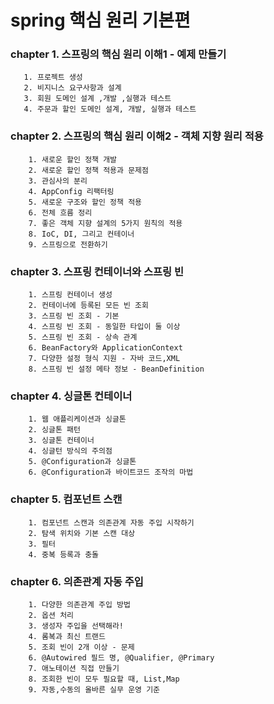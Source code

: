 # spring 핵심 원리 기본편     
### chapter 1. 스프링의 핵심 원리 이해1 - 예제 만들기 
       1. 프로젝트 생성     
       2. 비지니스 요구사항과 설계   
       3. 회원 도메인 설계 ,개발 ,실행과 테스트
       4. 주문과 할인 도메인 설계, 개발, 실행과 테스트

### chapter 2. 스프링의 핵심 원리 이해2 - 객체 지향 원리 적용
        1. 새로운 할인 정책 개발 
        2. 새로운 할인 정책 적용과 문제점
        3. 관심사의 분리
        4. AppConfig 리팩터링
        5. 새로운 구조와 할인 정책 적용
        6. 전체 흐름 정리
        7. 좋은 객체 지향 설계의 5가지 원칙의 적용
        8. IoC, DI, 그리고 컨테이너
        9. 스프링으로 전환하기

### chapter 3. 스프링 컨테이너와 스프링 빈
        1. 스프링 컨테이너 생성
        2. 컨테이너에 등록된 모든 빈 조회
        3. 스프링 빈 조회 - 기본
        4. 스프링 빈 조회 - 동일한 타입이 둘 이상
        5. 스프링 빈 조회 - 상속 관계
        6. BeanFactory와 ApplicationContext
        7. 다양한 설정 형식 지원 - 자바 코드,XML
        8. 스프링 빈 설정 메타 정보 - BeanDefinition

### chapter 4. 싱글톤 컨테이너 
        1. 웹 애플리케이션과 싱글톤
        2. 싱글톤 패턴
        3. 싱글톤 컨테이너
        4. 싱글턴 방식의 주의점
        5. @Configuration과 싱글톤
        6. @Configuration과 바이트코드 조작의 마법

### chapter 5. 컴포넌트 스캔
        1. 컴포넌트 스캔과 의존관계 자동 주입 시작하기
        2. 탐색 위치와 기본 스캔 대상
        3. 필터
        4. 중복 등록과 충돌 

### chapter 6. 의존관계 자동 주입
        1. 다양한 의존관계 주입 방법
        2. 옵션 처리
        3. 생성자 주입을 선택해라!
        4. 롬복과 최신 트랜드
        5. 조회 빈이 2개 이상 - 문제
        6. @Autowired 필드 명, @Qualifier, @Primary
        7. 애노테이션 직접 만들기
        8. 조회한 빈이 모두 필요할 때, List,Map
        9. 자동,수동의 올바른 실무 운영 기준
